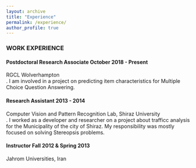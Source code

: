 ```yaml
---
layout: archive
title: "Experience"
permalink: /experience/
author_profile: true
---
```



### WORK EXPERIENCE

#### Postdoctoral Research Associate October 2018 - Present
RGCL Wolverhampton\
    . I am involved in a project on predicting item characteristics for Multiple Choice Question Answering.

#### Research Assistant 2013 - 2014
Computer Vision and Pattern Recognition Lab, Shiraz University\
    . I worked as a developer and researcher on a project about trafficc analysis for the Municipality of the
city of Shiraz. My responsibility was mostly focused on solving Stereopsis problems.

#### Instructor Fall 2012 & Spring 2013
Jahrom Universities, Iran
